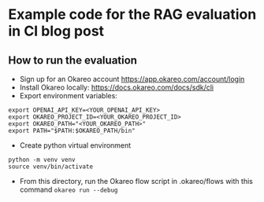 # Example code for the RAG evaluation in CI blog post


## How to run the evaluation

- Sign up for an Okareo account https://app.okareo.com/account/login
- Install Okareo locally: https://docs.okareo.com/docs/sdk/cli
- Export environment variables: 

```export OKAREO_API_KEY=<YOUR_OKAREO_API_KEY>
export OPENAI_API_KEY=<YOUR_OPENAI_API_KEY>
export OKAREO_PROJECT_ID=<YOUR_OKAREO_PROJECT_ID>
export OKAREO_PATH="<YOUR_OKAREO_PATH>"
export PATH="$PATH:$OKAREO_PATH/bin"
```

- Create python virtual environment
```
python -m venv venv
source venv/bin/activate
```

- From this directory, run the Okareo flow script in .okareo/flows with this command ```okareo run --debug```

